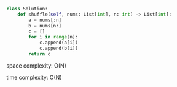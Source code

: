 ```python
class Solution:
    def shuffle(self, nums: List[int], n: int) -> List[int]:
        a = nums[:n]
        b = nums[n:]
        c = []
        for i in range(n):
            c.append(a[i])
            c.append(b[i])
        return c
```

space complexity: O(N)

time complexity: O(N)